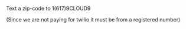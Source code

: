 Text a zip-code to 1(617)9CLOUD9

(Since we are not paying for twilio it must be from a registered number)
